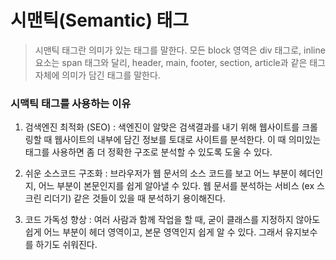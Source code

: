 # 시맨틱(Semantic) 태그
    
    
 > 시맨틱 태그란 의미가 있는 태그를 말한다. 
 > 모든 block 영역은 div 태그로, inline 요소는 span 태그와 달리, header, main, footer, section, article과 같은 태그 자체에 의미가 담긴 태그를 말한다.
    
### 시맥틱 태그를 사용하는 이유
    
1. 검색엔진 최적화 (SEO)
   : 색엔진이 알맞은 검색결과를 내기 위해 웹사이트를 크롤링할 때 웹사이트의 내부에 담긴 정보를 토대로 사이트를 분석한다. 이 때 의미있는 태그를 사용하면 좀 더 정확한 구조로 분석할 수 있도록 도울 수 있다.
        
2. 쉬운 소스코드 구조화
   : 브라우저가 웹 문서의 소스 코드를 보고 어느 부분이 헤더인지, 어느 부분이 본문인지를 쉽게 알아낼 수 있다. 웹 문서를 분석하는 서비스 (ex 스크린 리더기) 같은 것들이 있을 때 분석하기 용이해진다.
        
3. 코드 가독성 향상
   : 여러 사람과 함께 작업을 할 때, 굳이 클래스를 지정하지 않아도 쉽게 어느 부분이 헤더 영역이고, 본문 영역인지 쉽게 알 수 있다. 그래서 유지보수를 하기도 쉬워진다.
